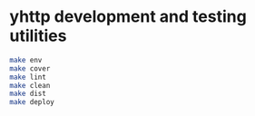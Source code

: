 
# yhttp development and testing utilities


```bash
make env
make cover
make lint
make clean
make dist
make deploy
```


